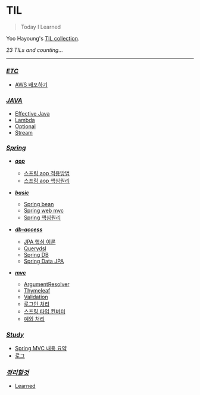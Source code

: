 # TIL
> Today I Learned

Yoo Hayoung's [TIL collection](https://github.com/YooHayoung/TIL).

*23 TILs and counting...*

---


### [***ETC***](ETC)

  - [AWS 배포하기](/ETC/AWS_배포하기.md)

### [***JAVA***](JAVA)

  - [Effective Java](/JAVA/Effective_Java.md)
  - [Lambda](/JAVA/Lambda.md)
  - [Optional](/JAVA/Optional.md)
  - [Stream](/JAVA/Stream.md)

### [***Spring***](Spring)

  - [***aop***](/Spring/aop)

    - [스프링 aop 적용방법](/Spring/aop/스프링-aop-적용방법.md)
    - [스프링 aop 핵심원리](/Spring/aop/스프링-aop-핵심원리.md)

  - [***basic***](/Spring/basic)

    - [Spring bean](/Spring/basic/Spring-bean.md)
    - [Spring web mvc](/Spring/basic/Spring-web-mvc.md)
    - [Spring 핵심원리](/Spring/basic/Spring-핵심원리.md)

  - [***db-access***](/Spring/db-access)

    - [JPA 핵심 이론](/Spring/db-access/JPA-핵심-이론.md)
    - [Querydsl](/Spring/db-access/Querydsl.md)
    - [Spring DB](/Spring/db-access/Spring-DB.md)
    - [Spring Data JPA](/Spring/db-access/Spring-Data-JPA.md)

  - [***mvc***](/Spring/mvc)

    - [ArgumentResolver](/Spring/mvc/ArgumentResolver.md)
    - [Thymeleaf](/Spring/mvc/Thymeleaf.md)
    - [Validation](/Spring/mvc/Validation.md)
    - [로그인 처리](/Spring/mvc/로그인-처리.md)
    - [스프링 타입 컨버터](/Spring/mvc/스프링-타입-컨버터.md)
    - [예외 처리](/Spring/mvc/예외-처리.md)

### [***Study***](Study)

  - [Spring MVC 내용 요약](/Study/Spring_MVC_내용_요약.md)
  - [로그](/Study/로그.md)

### [***정리할것***](정리할것)

  - [Learned](/정리할것/Learned.md)


